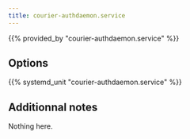 ```yaml
---
title: courier-authdaemon.service
---
```


{{% provided_by "courier-authdaemon.service" %}}

## Options

{{% systemd_unit "courier-authdaemon.service" %}}

## Additionnal notes

Nothing here.